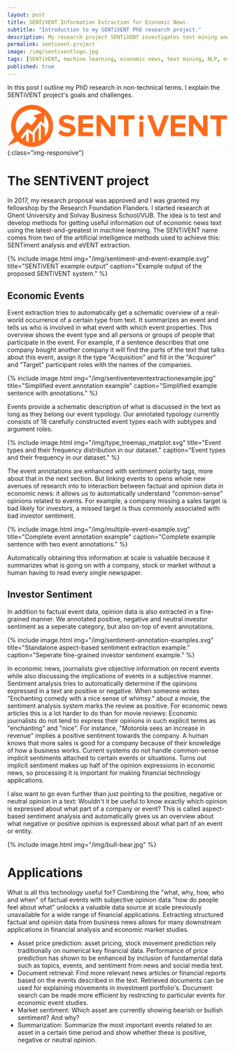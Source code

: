 ```yaml
---
layout: post
title: SENTiVENT Information Extraction for Economic News.
subtitle: "Introduction to my SENTiVENT PhD research project."
description: My research project SENTiVENT investigates text mining and machine learning for economic news.
permalink: sentivent-project
image: /img/sentiventlogo.jpg
tags: [SENTiVENT, machine learning, economic news, text mining, NLP, event extraction, sentiment analysis]
published: true
---
```

In this post I outline my PhD research in non-technical terms.
I explain the SENTiVENT project's goals and challenges.

![SENTiVENT logo](/img/sentiventlogotextnobackground.jpg){:class="img-responsive"}

# The SENTiVENT project
In 2017, my research proposal was approved and I was granted my fellowshop by the Research Foundation Flanders.
I started research at Ghent University and Solvay Business School/VUB.
The idea is to test and develop methods for getting useful information out of economic news text using the latest-and-greatest in machine learning.
The SENTiVENT name comes from two of the artificial intelligence methods used to achieve this:
SENTiment analysis and eVENT extraction.

{% include image.html
            img="/img/sentiment-and-event-example.svg"
            title="SENTiVENT example output"
            caption="Example output of the proposed SENTiVENT system." %}

## Economic Events
Event extraction tries to automatically get a schematic overview of a real-world occurrence of a certain type from text.
It summarizes an event and tells us who is involved in what event with which event properties.
This overview shows the event type and all persons or groups of people that participate in the event.
For example, if a sentence describes that one company bought another company it will find the parts of the text that talks about this event,
assign it the type "Acquisition" and fill in the "Acquirer" and "Target" participant roles with the names of the companies.

{% include image.html
            img="/img/sentiventeventextractionexample.jpg"
            title="Simplified event annotation example"
            caption="Simplified example sentence with annotations." %}

Events provide a schematic description of what is discussed in the text as long as they belong our event typology.
Our annotated typology currently consists of 18 carefully constructed event types each with subtypes and argument roles.

{% include image.html
            img="/img/type_treemap_matplot.svg"
            title="Event types and their frequency distribution in our dataset."
            caption="Event types and their frequency in our dataset." %}


The event annotations are enhanced with sentiment polarity tags, more about that in the next section.
But linking events to opens whole new avenues of research into to interaction between factual and opinion data in economic news: it allows us to automatically understand "common-sense" opinions related to events.
For example, a company missing a sales target is bad likely for investors, a missed target is thus commonly associated with bad investor sentiment.

{% include image.html
            img="/img/multiple-event-example.svg"
            title="Complete event annotation example"
            caption="Complete example sentence with two event annotations." %}

Automatically obtaining this information at scale is valuable because it summarizes what is going on with a company, stock or market without a human having to read every single newspaper.

## Investor Sentiment

In addition to factual event data, opinion data is also extracted in a fine-grained manner.
We annotated positive, negative and neutral investor sentiment as a seperate category, but also on-top of event annotations.

{% include image.html
            img="/img/sentiment-annotation-examples.svg"
            title="Standalone aspect-based sentiment extraction example."
            caption="Seperate fine-grained investor sentiment example." %}

In economic news, journalists give objective information on recent events while also discussing the implications of events in a subjective manner.
Sentiment analysis tries to automatically determine if the opinions expressed in a text are positive or negative.
When someone writes "Enchanting comedy with a nice sense of whimsy." about a movie, the sentiment analysis system marks the review as positive.
For economic news articles this is a lot harder to do than for movie reviews:
Economic journalists do not tend to express their opinions in such explicit terms as "enchanting" and "nice".
For instance, "Motorola sees an increase in revenue" implies a positive sentiment towards the company.
A human knows that more sales is good for a company because of their knowledge of how a business works.
Current systems do not handle common-sense implicit sentiments attached to certain events or situations.
Turns out implicit sentiment makes up half of the opinion expressions in economic news, so processing it is important for making financial technology applications.

I also want to go even further than just pointing to the positive, negative or neutral opinion in a text:
Wouldn't it be useful to know exactly which opinion is expressed about what part of a company or event?
This is called aspect-based sentiment analysis and automatically gives us an overview about what negative or positive opinion is expressed about what part of an event or entity.

{% include image.html
            img="/img/bull-bear.jpg" %}


# Applications
What is all this technology useful for?
Combining the "what, why, how, who and when" of factual events with subjective opinion data "how do people feel about what" unlocks a valuable data source at scale previously unavailable for a wide range of financial applications.
Extracting structured factual and opinion data from business news allows for many downstream applications in financial analysis and economic market studies.
- Asset price prediction: asset pricing, stock movement prediction rely traditionally on numerical key financial data. Performance of price prediction has shown to be enhanced by inclusion of fundamental data such as topics, events, and sentiment from news and social media text.
- Document retrieval: Find more relevant news articles or financial reports based on the events described in the text. Retrieved documents can be used for explaining movements in investment portfolio's. Document search can be made more efficient by restricting to particular events for economic event studies.
- Market sentiment: Which asset are currently showing bearish or bullish sentiment? And why?
- Summarization: Summarize the most important events related to an asset in a certain time period and show whether these is positive, negative or neutral opinion. 

